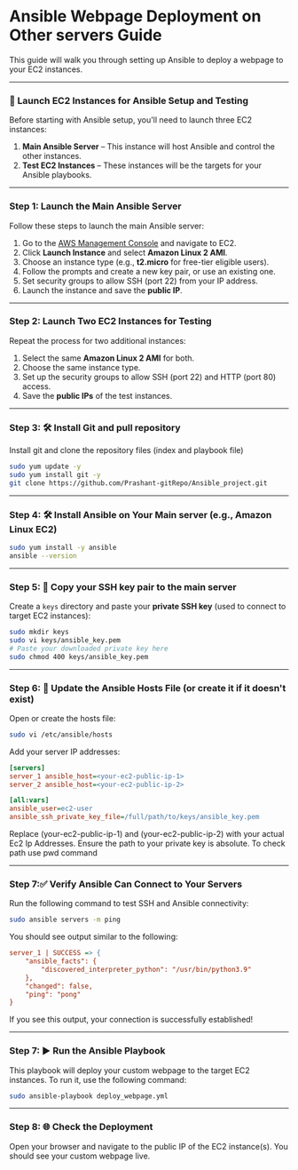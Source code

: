 # Ansible Webpage Deployment on Other servers Guide

This guide will walk you through setting up Ansible to deploy a webpage to your EC2 instances.

---

### 🚀 Launch EC2 Instances for Ansible Setup and Testing

Before starting with Ansible setup, you'll need to launch three EC2 instances:

1. **Main Ansible Server** – This instance will host Ansible and control the other instances.
2. **Test EC2 Instances** – These instances will be the targets for your Ansible playbooks.

---

### Step 1: Launch the Main Ansible Server

Follow these steps to launch the main Ansible server:

1. Go to the [AWS Management Console](https://aws.amazon.com/console/) and navigate to EC2.
2. Click **Launch Instance** and select **Amazon Linux 2 AMI**.
3. Choose an instance type (e.g., **t2.micro** for free-tier eligible users).
4. Follow the prompts and create a new key pair, or use an existing one.
5. Set security groups to allow SSH (port 22) from your IP address.
6. Launch the instance and save the **public IP**.

---

### Step 2: Launch Two EC2 Instances for Testing

Repeat the process for two additional instances:

1. Select the same **Amazon Linux 2 AMI** for both.
2. Choose the same instance type.
3. Set up the security groups to allow SSH (port 22) and HTTP (port 80) access.
4. Save the **public IPs** of the test instances.

---

### Step 3: 🛠️ Install Git and pull repository
Install git and clone the repository files (index and playbook file)
```bash
sudo yum update -y
sudo yum install git -y
git clone https://github.com/Prashant-gitRepo/Ansible_project.git
```

---

### Step 4: 🛠️ Install Ansible on Your Main server (e.g., Amazon Linux EC2)

```bash
sudo yum install -y ansible
ansible --version
```

---

### Step 5: 🔑 Copy your SSH key pair to the main server
Create a `keys` directory and paste your **private SSH key** (used to connect to target EC2 instances):
```bash
sudo mkdir keys
sudo vi keys/ansible_key.pem
# Paste your downloaded private key here
sudo chmod 400 keys/ansible_key.pem
```

---

### Step 6: 🧾 Update the Ansible Hosts File (or create it if it doesn't exist)
Open or create the hosts file:
```bash
sudo vi /etc/ansible/hosts
```

Add your server IP addresses:

```ini
[servers]
server_1 ansible_host=<your-ec2-public-ip-1>
server_2 ansible_host=<your-ec2-public-ip-2>

[all:vars]
ansible_user=ec2-user
ansible_ssh_private_key_file=/full/path/to/keys/ansible_key.pem
```
Replace (your-ec2-public-ip-1) and (your-ec2-public-ip-2) with your actual Ec2 Ip Addresses. Ensure the path to your private key is absolute. To check path use pwd command

---

### Step 7:✅ Verify Ansible Can Connect to Your Servers


Run the following command to test SSH and Ansible connectivity:

```bash
sudo ansible servers -m ping
```
You should see output similar to the following:
```ini
server_1 | SUCCESS => {
    "ansible_facts": {
        "discovered_interpreter_python": "/usr/bin/python3.9"
    },
    "changed": false,
    "ping": "pong"
}
```
If you see this output, your connection is successfully established!

---


### Step 7: ▶️ Run the Ansible Playbook
This playbook will deploy your custom webpage to the target EC2 instances. To run it, use the following command:

```bash
sudo ansible-playbook deploy_webpage.yml
```

---

### Step 8: 🌐 Check the Deployment

Open your browser and navigate to the public IP of the EC2 instance(s).
You should see your custom webpage live.


